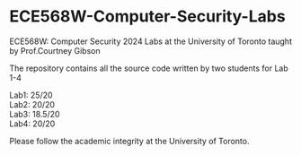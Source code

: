 # ECE568W-Computer-Security-Labs
ECE568W: Computer Security 2024 Labs at the University of Toronto taught by Prof.Courtney Gibson 

The repository contains all the source code written by two students for Lab 1-4

Lab1: 25/20 \
Lab2: 20/20 \
Lab3: 18.5/20 \
Lab4: 20/20

Please follow the academic integrity at the University of Toronto.
